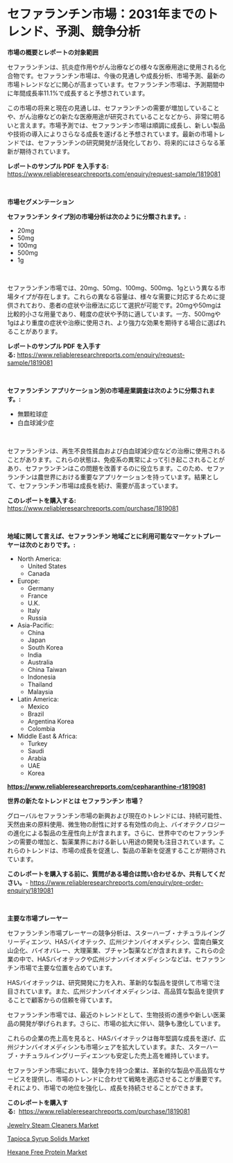 <p><h1>セファランチン市場：2031年までのトレンド、予測、競争分析</h1></p><p><strong>市場の概要とレポートの対象範囲</strong></p>
<p><p>セファランチンは、抗炎症作用やがん治療などの様々な医療用途に使用される化合物です。セファランチン市場は、今後の見通しや成長分析、市場予測、最新の市場トレンドなどに関心が高まっています。セファランチン市場は、予測期間中に年間成長率11.1%で成長すると予想されています。</p><p>この市場の将来と現在の見通しは、セファランチンの需要が増加していることや、がん治療などの新たな医療用途が研究されていることなどから、非常に明るいと言えます。市場予測では、セファランチン市場は順調に成長し、新しい製品や技術の導入によりさらなる成長を遂げると予想されています。最新の市場トレンドでは、セファランチンの研究開発が活発化しており、将来的にはさらなる革新が期待されています。</p></p>
<p><strong>レポートのサンプル PDF を入手する:</strong> <a href="https://www.reliableresearchreports.com/enquiry/request-sample/1819081">https://www.reliableresearchreports.com/enquiry/request-sample/1819081</a></p>
<p>&nbsp;</p>
<p><strong>市場セグメンテーション</strong></p>
<p><strong>セファランチン タイプ別の市場分析は次のように分類されます。:</strong></p>
<p><ul><li>20mg</li><li>50mg</li><li>100mg</li><li>500mg</li><li>1g</li></ul></p>
<p>&nbsp;</p>
<p><p>セファランチン市場では、20mg、50mg、100mg、500mg、1gという異なる市場タイプが存在します。これらの異なる容量は、様々な需要に対応するために提供されており、患者の症状や治療法に応じて選択が可能です。20mgや50mgは比較的小さな用量であり、軽度の症状や予防に適しています。一方、500mgや1gはより重度の症状や治療に使用され、より強力な効果を期待する場合に選ばれることがあります。</p></p>
<p><strong>レポートのサンプル PDF を入手する:</strong>&nbsp;<a href="https://www.reliableresearchreports.com/enquiry/request-sample/1819081">https://www.reliableresearchreports.com/enquiry/request-sample/1819081</a></p>
<p>&nbsp;</p>
<p><strong> セファランチン アプリケーション別の市場産業調査は次のように分類されます。:</strong></p>
<p><ul><li>無顆粒球症</li><li>白血球減少症</li></ul></p>
<p>&nbsp;</p>
<p><p>セファランチンは、再生不良性貧血および白血球減少症などの治療に使用されることがあります。これらの状態は、免疫系の異常によって引き起こされることがあり、セファランチンはこの問題を改善するのに役立ちます。このため、セファランチンは農世界における重要なアプリケーションを持っています。結果として、セファランチン市場は成長を続け、需要が高まっています。</p></p>
<p><strong>このレポートを購入する:</strong>&nbsp; <a href="https://www.reliableresearchreports.com/purchase/1819081">https://www.reliableresearchreports.com/purchase/1819081</a></p>
<p>&nbsp;</p>
<p><strong>地域に関して言えば、セファランチン 地域ごとに利用可能なマーケットプレーヤーは次のとおりです。:</strong></p>
<p><ul>
    <li>
        North America:
        <ul>
            <li>United States</li>
            <li>Canada</li>
        </ul>
    </li>
    <li>
        Europe:
        <ul>
            <li>Germany</li>
            <li>France</li>
            <li>U.K.</li>
            <li>Italy</li>
            <li>Russia</li>
        </ul>
    </li>
    <li>
        Asia-Pacific:
        <ul>
            <li>China</li>
            <li>Japan</li>
            <li>South Korea</li>
            <li>India</li>
            <li>Australia</li>
            <li>China Taiwan</li>
            <li>Indonesia</li>
            <li>Thailand</li>
            <li>Malaysia</li>
        </ul>
    </li>
    <li>
        Latin America:
        <ul>
            <li>Mexico</li>
            <li>Brazil</li>
            <li>Argentina Korea</li>
            <li>Colombia</li>
        </ul>
    </li>
    <li>
        Middle East & Africa:
        <ul>
            <li>Turkey</li>
            <li>Saudi</li>
            <li>Arabia</li>
            <li>UAE</li>
            <li>Korea</li>
        </ul>
    </li>
    </ul></p>
<p><strong><a href="https://www.reliableresearchreports.com/cepharanthine-r1819081">https://www.reliableresearchreports.com/cepharanthine-r1819081</a></strong>&nbsp;</p>
<p><strong>世界の新たなトレンドとは セファランチン 市場？</strong></p>
<p><p>グローバルセファランチン市場の新興および現在のトレンドには、持続可能性、天然由来の原料使用、微生物の耐性に対する有効性の向上、バイオテクノロジーの進化による製品の生産性向上が含まれます。さらに、世界中でのセファランチンの需要の増加と、製薬業界における新しい用途の開発も注目されています。これらのトレンドは、市場の成長を促進し、製品の革新を促進することが期待されています。</p></p>
<p><strong>このレポートを購入する前に、質問がある場合は問い合わせるか、共有してください。</strong>- <a href="https://www.reliableresearchreports.com/enquiry/pre-order-enquiry/1819081">https://www.reliableresearchreports.com/enquiry/pre-order-enquiry/1819081</a></p>
<p>&nbsp;</p>
<p><strong>主要な市場プレーヤー</strong></p>
<p><p>セファランチン市場プレーヤーの競争分析は、スターハーブ・ナチュラルイングリーディエンツ、HASバイオテック、広州ジナンバイオメディシン、雲南白藥文山企化、バイオバレー、大理薬業、ブチャン製薬などが含まれます。これらの企業の中で、HASバイオテックや広州ジナンバイオメディシンなどは、セファランチン市場で主要な位置を占めています。</p><p>HASバイオテックは、研究開発に力を入れ、革新的な製品を提供して市場で注目されています。また、広州ジナンバイオメディシンは、高品質な製品を提供することで顧客からの信頼を得ています。</p><p>セファランチン市場では、最近のトレンドとして、生物技術の進歩や新しい医薬品の開発が挙げられます。さらに、市場の拡大に伴い、競争も激化しています。</p><p>これらの企業の売上高を見ると、HASバイオテックは毎年堅調な成長を遂げ、広州ジナンバイオメディシンも市場シェアを拡大しています。また、スターハーブ・ナチュラルイングリーディエンツも安定した売上高を維持しています。</p><p>セファランチン市場において、競争力を持つ企業は、革新的な製品や高品質なサービスを提供し、市場のトレンドに合わせて戦略を適応させることが重要です。それにより、市場での地位を強化し、成長を持続させることができます。</p></p>
<p><strong>このレポートを購入する:</strong>&nbsp;&nbsp;<a href="https://www.reliableresearchreports.com/purchase/1819081">https://www.reliableresearchreports.com/purchase/1819081</a></p>
<p><p><a href="https://github.com/santosh758595/Market-Research-Report-List-4/blob/main/jewelry-steam-cleaners-market.md">Jewelry Steam Cleaners Market</a></p><p><a href="https://gratis-rainforest-2ca.notion.site/Tapioca-Syrup-Solids-Market-Exploring-Market-Share-Market-Trends-and-Future-Growth-78541f86a8474246813e22c58af2dffc">Tapioca Syrup Solids Market</a></p><p><a href="https://crocus-run-b5a.notion.site/Hexane-Free-Protein-Market-Analysis-and-Sze-Forecasted-for-period-from-2024-to-2031-27f17e97ef3f49b88a9a17283a7258df">Hexane Free Protein Market</a></p></p>